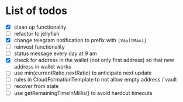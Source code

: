# List of todos
* [x] clean up functionality
* [ ] refactor to jellyfish
* [X] change telegram notification to prefix with `[VaultMaxi]`
* [ ] reinvest functionality
* [ ] status message every day at 9 am
* [X] check for address in the wallet (not only first address) so that new address in wallet works
* [ ] use min(currentRatio,nextRatio) to anticipate next update
* [ ] rules in CloudFormationTemplate to not allow empty address / vault
* [ ] recover from state
* [ ] use getRemainingTimeInMillis() to avoid hardcut timeouts
